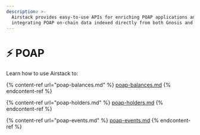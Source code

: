 ```yaml
---
description: >-
  Airstack provides easy-to-use APIs for enriching POAP applications and
  integrating POAP on-chain data indexed directly from both Gnosis and Ethereum.
---
```


# ⚡ POAP

Learn how to use Airstack to:

{% content-ref url="poap-balances.md" %}
[poap-balances.md](poap-balances.md)
{% endcontent-ref %}

{% content-ref url="poap-holders.md" %}
[poap-holders.md](poap-holders.md)
{% endcontent-ref %}

{% content-ref url="poap-events.md" %}
[poap-events.md](poap-events.md)
{% endcontent-ref %}
